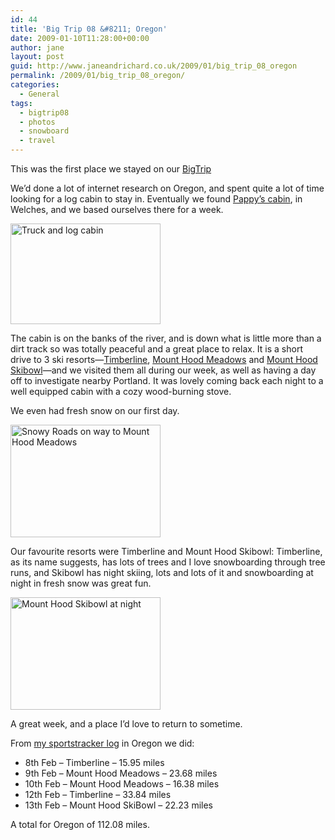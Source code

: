 ```yaml
---
id: 44
title: 'Big Trip 08 &#8211; Oregon'
date: 2009-01-10T11:28:00+00:00
author: jane
layout: post
guid: http://www.janeandrichard.co.uk/2009/01/big_trip_08_oregon
permalink: /2009/01/big_trip_08_oregon/
categories:
  - General
tags:
  - bigtrip08
  - photos
  - snowboard
  - travel
---
```

This was the first place we stayed on our [BigTrip](/tag/bigtrip08/)

We&#8217;d done a lot of internet research on Oregon, and spent quite a lot of time looking for a log cabin to stay in. Eventually we found [Pappy&#8217;s cabin](http://www.mthoodwedding.com/), in Welches, and we based ourselves there for a week.
  
[<img src="http://farm3.static.flickr.com/2212/2338286916_9bc670b533_m.jpg" width="240" height="161" alt="Truck and log cabin" />](http://www.flickr.com/photos/janed/2338286916/ "Truck and log cabin by Jane Dallaway, on Flickr")
  
The cabin is on the banks of the river, and is down what is little more than a dirt track so was totally peaceful and a great place to relax. It is a short drive to 3 ski resorts&#8212;[Timberline](http://www.timberlinelodge.com/), [Mount Hood Meadows](http://www.skihood.com/) and [Mount Hood Skibowl](http://www.skibowl.com/)&#8212;and we visited them all during our week, as well as having a day off to investigate nearby Portland. It was lovely coming back each night to a well equipped cabin with a cozy wood-burning stove. 

We even had fresh snow on our first day.
  
[<img src="http://farm4.static.flickr.com/3108/2337494487_7831a6f9fa_m.jpg" width="240" height="180" alt="Snowy Roads on way to Mount Hood Meadows" />](http://www.flickr.com/photos/janed/2337494487/ "Snowy Roads on way to Mount Hood Meadows by Jane Dallaway, on Flickr")

Our favourite resorts were Timberline and Mount Hood Skibowl: Timberline, as its name suggests, has lots of trees and I love snowboarding through tree runs, and Skibowl has night skiing, lots and lots of it and snowboarding at night in fresh snow was great fun.
  
[<img src="http://farm3.static.flickr.com/2272/2337438947_6ce92df5d6_m.jpg" width="240" height="180" alt="Mount Hood Skibowl at night" />](http://www.flickr.com/photos/janed/2337438947/ "Mount Hood Skibowl at night by Jane Dallaway, on Flickr")

A great week, and a place I&#8217;d love to return to sometime.

From [my sportstracker log](https://sportstracker.nokia.com/nts/user/profile.do?u=janedallaway) in Oregon we did: 

  * 8th Feb &#8211; Timberline &#8211; 15.95 miles
  * 9th Feb &#8211; Mount Hood Meadows &#8211; 23.68 miles
  * 10th Feb &#8211; Mount Hood Meadows &#8211; 16.38 miles
  * 12th Feb &#8211; Timberline &#8211; 33.84 miles
  * 13th Feb &#8211; Mount Hood SkiBowl &#8211; 22.23 miles

A total for Oregon of 112.08 miles.